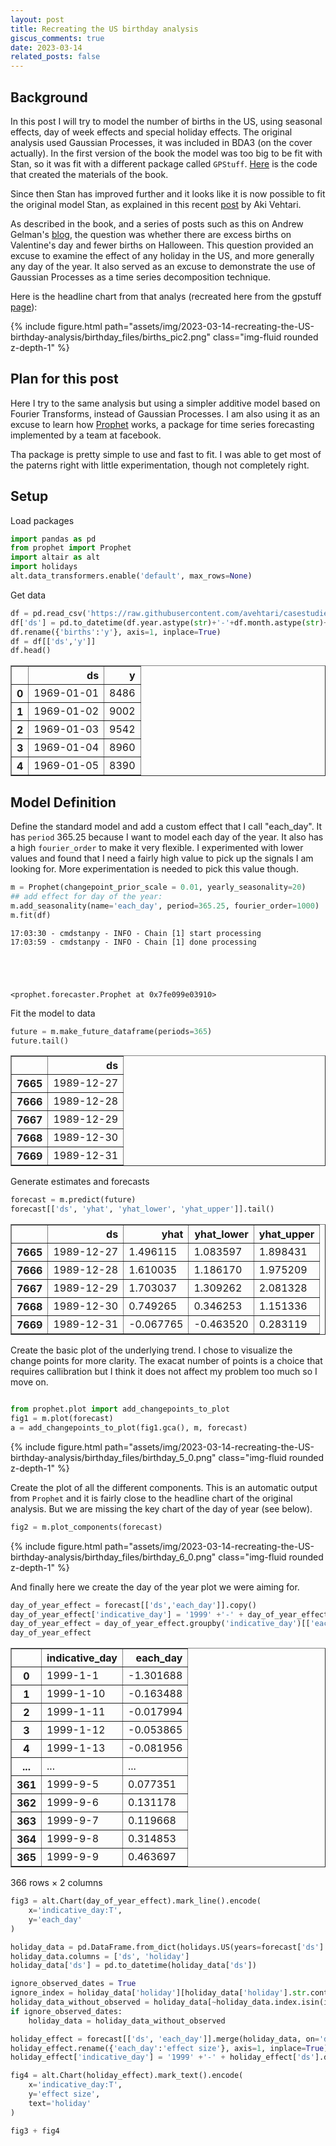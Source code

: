 ```yaml
---
layout: post
title: Recreating the US birthday analysis
giscus_comments: true
date: 2023-03-14
related_posts: false
---
```


## Background

In this post I will try to model the number of births in the US, using seasonal effects, day of week effects and special holiday effects. 
The original analysis used Gaussian Processes, it was included in BDA3 (on the cover actually). In the first version of the book the model was too big to be fit with Stan, so it was fit with a different package called `GPStuff`. [Here](https://research.cs.aalto.fi/pml/software/gpstuff/demo_births.shtml) is the code that created the materials of the book. 

Since then Stan has improved further and it looks like it is now possible to fit the original model Stan, as explained in this recent [post](https://avehtari.github.io/casestudies/Birthdays/birthdays.html) by Aki Vehtari.

As described in the book, and a series of posts such as this on Andrew Gelman's [blog](https://statmodeling.stat.columbia.edu/2016/05/18/birthday-analysis-friday-the-13th-update/), the question was whether there are excess births on Valentine's day and fewer births on Halloween. This question provided an excuse to examine the effect of any holiday in the US, and more generally any day of the year. It also served as an excuse to demonstrate the use of Gaussian Processes as a time series decomposition technique.

Here is the headline chart from that analys (recreated here from the gpstuff [page](https://research.cs.aalto.fi/pml/software/gpstuff/demo_births.shtml)): 
<div class="col-sm mt-3 mt-md-0">{% include figure.html path="assets/img/2023-03-14-recreating-the-US-birthday-analysis/birthday_files/births_pic2.png" class="img-fluid rounded z-depth-1" %} </div>


## Plan for this post
Here I try to the same analysis but using a simpler additive model based on Fourier Transforms, instead of Gaussian Processes. 
I am also using it as an excuse to learn how [Prophet](https://facebook.github.io/prophet/) works, a package for time series forecasting implemented by a team at facebook.

Tha package is pretty simple to use and fast to fit. I was able to get most of the paterns right with little experimentation, though not completely right. 

## Setup

Load packages

```python
import pandas as pd
from prophet import Prophet
import altair as alt
import holidays
alt.data_transformers.enable('default', max_rows=None)
```

Get data
```python
df = pd.read_csv('https://raw.githubusercontent.com/avehtari/casestudies/master/Birthdays/data/births_usa_1969.csv')
df['ds'] = pd.to_datetime(df.year.astype(str)+'-'+df.month.astype(str)+'-'+df.day.astype(str))
df.rename({'births':'y'}, axis=1, inplace=True)
df = df[['ds','y']]
df.head()
```




<div>
<style scoped>
    .dataframe tbody tr th:only-of-type {
        vertical-align: middle;
    }

    .dataframe tbody tr th {
        vertical-align: top;
    }

    .dataframe thead th {
        text-align: right;
    }
</style>
<table border="1" class="dataframe">
  <thead>
    <tr style="text-align: right;">
      <th></th>
      <th>ds</th>
      <th>y</th>
    </tr>
  </thead>
  <tbody>
    <tr>
      <th>0</th>
      <td>1969-01-01</td>
      <td>8486</td>
    </tr>
    <tr>
      <th>1</th>
      <td>1969-01-02</td>
      <td>9002</td>
    </tr>
    <tr>
      <th>2</th>
      <td>1969-01-03</td>
      <td>9542</td>
    </tr>
    <tr>
      <th>3</th>
      <td>1969-01-04</td>
      <td>8960</td>
    </tr>
    <tr>
      <th>4</th>
      <td>1969-01-05</td>
      <td>8390</td>
    </tr>
  </tbody>
</table>
</div>

## Model Definition
Define the standard model and add a custom effect that I call "each_day". 
It has `period` 365.25 because I want to model each day of the year. It also has a high `fourier_order` to make it very flexible. I experimented with lower values and found that I need a fairly high value to pick up the signals I am looking for. More experimentation is needed to pick this value though.

```python
m = Prophet(changepoint_prior_scale = 0.01, yearly_seasonality=20)
## add effect for day of the year: 
m.add_seasonality(name='each_day', period=365.25, fourier_order=1000)
m.fit(df)
```

    17:03:30 - cmdstanpy - INFO - Chain [1] start processing
    17:03:59 - cmdstanpy - INFO - Chain [1] done processing





    <prophet.forecaster.Prophet at 0x7fe099e03910>


Fit the model to data

```python
future = m.make_future_dataframe(periods=365)
future.tail()
```




<div>
<style scoped>
    .dataframe tbody tr th:only-of-type {
        vertical-align: middle;
    }

    .dataframe tbody tr th {
        vertical-align: top;
    }

    .dataframe thead th {
        text-align: right;
    }
</style>
<table border="1" class="dataframe">
  <thead>
    <tr style="text-align: right;">
      <th></th>
      <th>ds</th>
    </tr>
  </thead>
  <tbody>
    <tr>
      <th>7665</th>
      <td>1989-12-27</td>
    </tr>
    <tr>
      <th>7666</th>
      <td>1989-12-28</td>
    </tr>
    <tr>
      <th>7667</th>
      <td>1989-12-29</td>
    </tr>
    <tr>
      <th>7668</th>
      <td>1989-12-30</td>
    </tr>
    <tr>
      <th>7669</th>
      <td>1989-12-31</td>
    </tr>
  </tbody>
</table>
</div>

Generate estimates and forecasts


```python
forecast = m.predict(future)
forecast[['ds', 'yhat', 'yhat_lower', 'yhat_upper']].tail()
```




<div>
<style scoped>
    .dataframe tbody tr th:only-of-type {
        vertical-align: middle;
    }

    .dataframe tbody tr th {
        vertical-align: top;
    }

    .dataframe thead th {
        text-align: right;
    }
</style>
<table border="1" class="dataframe">
  <thead>
    <tr style="text-align: right;">
      <th></th>
      <th>ds</th>
      <th>yhat</th>
      <th>yhat_lower</th>
      <th>yhat_upper</th>
    </tr>
  </thead>
  <tbody>
    <tr>
      <th>7665</th>
      <td>1989-12-27</td>
      <td>1.496115</td>
      <td>1.083597</td>
      <td>1.898431</td>
    </tr>
    <tr>
      <th>7666</th>
      <td>1989-12-28</td>
      <td>1.610035</td>
      <td>1.186170</td>
      <td>1.975209</td>
    </tr>
    <tr>
      <th>7667</th>
      <td>1989-12-29</td>
      <td>1.703037</td>
      <td>1.309262</td>
      <td>2.081328</td>
    </tr>
    <tr>
      <th>7668</th>
      <td>1989-12-30</td>
      <td>0.749265</td>
      <td>0.346253</td>
      <td>1.151336</td>
    </tr>
    <tr>
      <th>7669</th>
      <td>1989-12-31</td>
      <td>-0.067765</td>
      <td>-0.463520</td>
      <td>0.283119</td>
    </tr>
  </tbody>
</table>
</div>


Create the basic plot of the underlying trend.
I chose to visualize the change points for more clarity. The exacat number of points is a choice that requires callibration but I think it does not affect my problem too much so I move on.

```python

from prophet.plot import add_changepoints_to_plot
fig1 = m.plot(forecast)
a = add_changepoints_to_plot(fig1.gca(), m, forecast)
```


    
<div class="col-sm mt-3 mt-md-0">{% include figure.html path="assets/img/2023-03-14-recreating-the-US-birthday-analysis/birthday_files/birthday_5_0.png" class="img-fluid rounded z-depth-1" %} </div>

Create the plot of all the different components. This is an automatic output from `Prophet` and it is fairly close to the headline chart of the original analysis. But we are missing the key chart of the day of year (see below).

```python
fig2 = m.plot_components(forecast)

```
    
<div class="col-sm mt-3 mt-md-0">{% include figure.html path="assets/img/2023-03-14-recreating-the-US-birthday-analysis/birthday_files/birthday_6_0.png" class="img-fluid rounded z-depth-1" %} </div>
    

And finally here we create the day of the year plot we were aiming for.
```python
day_of_year_effect = forecast[['ds','each_day']].copy()
day_of_year_effect['indicative_day'] = '1999' +'-' + day_of_year_effect['ds'].dt.month.astype(str) +'-' + day_of_year_effect['ds'].dt.day.astype(str)
day_of_year_effect = day_of_year_effect.groupby('indicative_day')[['each_day']].mean().reset_index()
day_of_year_effect
```




<div>
<style scoped>
    .dataframe tbody tr th:only-of-type {
        vertical-align: middle;
    }

    .dataframe tbody tr th {
        vertical-align: top;
    }

    .dataframe thead th {
        text-align: right;
    }
</style>
<table border="1" class="dataframe">
  <thead>
    <tr style="text-align: right;">
      <th></th>
      <th>indicative_day</th>
      <th>each_day</th>
    </tr>
  </thead>
  <tbody>
    <tr>
      <th>0</th>
      <td>1999-1-1</td>
      <td>-1.301688</td>
    </tr>
    <tr>
      <th>1</th>
      <td>1999-1-10</td>
      <td>-0.163488</td>
    </tr>
    <tr>
      <th>2</th>
      <td>1999-1-11</td>
      <td>-0.017994</td>
    </tr>
    <tr>
      <th>3</th>
      <td>1999-1-12</td>
      <td>-0.053865</td>
    </tr>
    <tr>
      <th>4</th>
      <td>1999-1-13</td>
      <td>-0.081956</td>
    </tr>
    <tr>
      <th>...</th>
      <td>...</td>
      <td>...</td>
    </tr>
    <tr>
      <th>361</th>
      <td>1999-9-5</td>
      <td>0.077351</td>
    </tr>
    <tr>
      <th>362</th>
      <td>1999-9-6</td>
      <td>0.131178</td>
    </tr>
    <tr>
      <th>363</th>
      <td>1999-9-7</td>
      <td>0.119668</td>
    </tr>
    <tr>
      <th>364</th>
      <td>1999-9-8</td>
      <td>0.314853</td>
    </tr>
    <tr>
      <th>365</th>
      <td>1999-9-9</td>
      <td>0.463697</td>
    </tr>
  </tbody>
</table>
<p>366 rows × 2 columns</p>
</div>




```python
fig3 = alt.Chart(day_of_year_effect).mark_line().encode(
    x='indicative_day:T',
    y='each_day'
)
```




```python
holiday_data = pd.DataFrame.from_dict(holidays.US(years=forecast['ds'].dt.year.values).items())
holiday_data.columns = ['ds', 'holiday']
holiday_data['ds'] = pd.to_datetime(holiday_data['ds'])

ignore_observed_dates = True
ignore_index = holiday_data['holiday'][holiday_data['holiday'].str.contains('Observed')].index
holiday_data_without_observed = holiday_data[~holiday_data.index.isin(ignore_index)]
if ignore_observed_dates:
    holiday_data = holiday_data_without_observed
```


```python
holiday_effect = forecast[['ds', 'each_day']].merge(holiday_data, on='ds', how='outer').groupby('holiday').agg({'ds':'first', 'each_day':'mean'}).reset_index()
holiday_effect.rename({'each_day':'effect size'}, axis=1, inplace=True)
holiday_effect['indicative_day'] = '1999' +'-' + holiday_effect['ds'].dt.month.astype(str) +'-' + holiday_effect['ds'].dt.day.astype(str)

```


```python
fig4 = alt.Chart(holiday_effect).mark_text().encode(
    x='indicative_day:T',
    y='effect size',
    text='holiday'
)
```


```python
fig3 + fig4 
```





<div id="altair-viz-519a49308e1d47b7b49e8813aa79f8e7"></div>
<script type="text/javascript">
  var VEGA_DEBUG = (typeof VEGA_DEBUG == "undefined") ? {} : VEGA_DEBUG;
  (function(spec, embedOpt){
    let outputDiv = document.currentScript.previousElementSibling;
    if (outputDiv.id !== "altair-viz-519a49308e1d47b7b49e8813aa79f8e7") {
      outputDiv = document.getElementById("altair-viz-519a49308e1d47b7b49e8813aa79f8e7");
    }
    const paths = {
      "vega": "https://cdn.jsdelivr.net/npm//vega@5?noext",
      "vega-lib": "https://cdn.jsdelivr.net/npm//vega-lib?noext",
      "vega-lite": "https://cdn.jsdelivr.net/npm//vega-lite@4.17.0?noext",
      "vega-embed": "https://cdn.jsdelivr.net/npm//vega-embed@6?noext",
    };

    function maybeLoadScript(lib, version) {
      var key = `${lib.replace("-", "")}_version`;
      return (VEGA_DEBUG[key] == version) ?
        Promise.resolve(paths[lib]) :
        new Promise(function(resolve, reject) {
          var s = document.createElement('script');
          document.getElementsByTagName("head")[0].appendChild(s);
          s.async = true;
          s.onload = () => {
            VEGA_DEBUG[key] = version;
            return resolve(paths[lib]);
          };
          s.onerror = () => reject(`Error loading script: ${paths[lib]}`);
          s.src = paths[lib];
        });
    }

    function showError(err) {
      outputDiv.innerHTML = `<div class="error" style="color:red;">${err}</div>`;
      throw err;
    }

    function displayChart(vegaEmbed) {
      vegaEmbed(outputDiv, spec, embedOpt)
        .catch(err => showError(`Javascript Error: ${err.message}<br>This usually means there's a typo in your chart specification. See the javascript console for the full traceback.`));
    }

    if(typeof define === "function" && define.amd) {
      requirejs.config({paths});
      require(["vega-embed"], displayChart, err => showError(`Error loading script: ${err.message}`));
    } else {
      maybeLoadScript("vega", "5")
        .then(() => maybeLoadScript("vega-lite", "4.17.0"))
        .then(() => maybeLoadScript("vega-embed", "6"))
        .catch(showError)
        .then(() => displayChart(vegaEmbed));
    }
  })({"config": {"view": {"continuousWidth": 400, "continuousHeight": 300}}, "layer": [{"data": {"name": "data-d6a4fe4b6c7f80adbcc45ab77e5c4508"}, "mark": "line", "encoding": {"x": {"field": "indicative_day", "type": "temporal"}, "y": {"field": "each_day", "type": "quantitative"}}}, {"data": {"name": "data-6490e5d4bbc61f7fe504b170ff6e392e"}, "mark": "text", "encoding": {"text": {"field": "holiday", "type": "nominal"}, "x": {"field": "indicative_day", "type": "temporal"}, "y": {"field": "effect size", "type": "quantitative"}}}], "$schema": "https://vega.github.io/schema/vega-lite/v4.17.0.json", "datasets": {"data-d6a4fe4b6c7f80adbcc45ab77e5c4508": [{"indicative_day": "1999-1-1", "each_day": -1.3016875285020422}, {"indicative_day": "1999-1-10", "each_day": -0.16348779645429776}, {"indicative_day": "1999-1-11", "each_day": -0.01799363473229105}, {"indicative_day": "1999-1-12", "each_day": -0.053864714811325556}, {"indicative_day": "1999-1-13", "each_day": -0.08195612409002818}, {"indicative_day": "1999-1-14", "each_day": -0.008688157468319534}, {"indicative_day": "1999-1-15", "each_day": -0.1077907759736848}, {"indicative_day": "1999-1-16", "each_day": -0.15654385325658118}, {"indicative_day": "1999-1-17", "each_day": -0.11327166657905499}, {"indicative_day": "1999-1-18", "each_day": -0.018325786951498894}, {"indicative_day": "1999-1-19", "each_day": -0.0550319646494107}, {"indicative_day": "1999-1-2", "each_day": -0.7940519061976484}, {"indicative_day": "1999-1-20", "each_day": -0.0739775903932631}, {"indicative_day": "1999-1-21", "each_day": -0.09966364345705354}, {"indicative_day": "1999-1-22", "each_day": -0.12716131314977103}, {"indicative_day": "1999-1-23", "each_day": -0.1759473082343611}, {"indicative_day": "1999-1-24", "each_day": -0.12606379621640026}, {"indicative_day": "1999-1-25", "each_day": -0.03244405748456434}, {"indicative_day": "1999-1-26", "each_day": -0.06733310638215294}, {"indicative_day": "1999-1-27", "each_day": -0.0760745101028437}, {"indicative_day": "1999-1-28", "each_day": -0.09360237469207534}, {"indicative_day": "1999-1-29", "each_day": -0.15886691634586803}, {"indicative_day": "1999-1-3", "each_day": -0.28328552464135265}, {"indicative_day": "1999-1-30", "each_day": -0.17254431073057888}, {"indicative_day": "1999-1-31", "each_day": -0.18472488039314644}, {"indicative_day": "1999-1-4", "each_day": -0.15351797251221702}, {"indicative_day": "1999-1-5", "each_day": -0.17984254588407791}, {"indicative_day": "1999-1-6", "each_day": -0.14312867596138898}, {"indicative_day": "1999-1-7", "each_day": -0.1504527587932818}, {"indicative_day": "1999-1-8", "each_day": -0.23718758734288178}, {"indicative_day": "1999-1-9", "each_day": -0.32163476756435966}, {"indicative_day": "1999-10-1", "each_day": 0.2699720545067486}, {"indicative_day": "1999-10-10", "each_day": 0.19135574568236033}, {"indicative_day": "1999-10-11", "each_day": 0.0563194193709628}, {"indicative_day": "1999-10-12", "each_day": 0.08229854826367111}, {"indicative_day": "1999-10-13", "each_day": -0.03682189218454544}, {"indicative_day": "1999-10-14", "each_day": 0.08728773290857703}, {"indicative_day": "1999-10-15", "each_day": 0.08354594912193834}, {"indicative_day": "1999-10-16", "each_day": 0.0017075501045705054}, {"indicative_day": "1999-10-17", "each_day": -0.008495581540153447}, {"indicative_day": "1999-10-18", "each_day": -0.054849720215038804}, {"indicative_day": "1999-10-19", "each_day": -0.04650212402519236}, {"indicative_day": "1999-10-2", "each_day": 0.24509803004906086}, {"indicative_day": "1999-10-20", "each_day": -0.037074343459821094}, {"indicative_day": "1999-10-21", "each_day": 0.02275891254015478}, {"indicative_day": "1999-10-22", "each_day": -0.0560327514422193}, {"indicative_day": "1999-10-23", "each_day": -0.07906802174937522}, {"indicative_day": "1999-10-24", "each_day": -0.06626835943085178}, {"indicative_day": "1999-10-25", "each_day": -0.018637260642223992}, {"indicative_day": "1999-10-26", "each_day": 0.006949742980155991}, {"indicative_day": "1999-10-27", "each_day": -0.008264438573951136}, {"indicative_day": "1999-10-28", "each_day": -0.004817698724890104}, {"indicative_day": "1999-10-29", "each_day": -0.08477910037569314}, {"indicative_day": "1999-10-3", "each_day": 0.20533699845193856}, {"indicative_day": "1999-10-30", "each_day": -0.06817678753319198}, {"indicative_day": "1999-10-31", "each_day": -0.21182436765428725}, {"indicative_day": "1999-10-4", "each_day": 0.18090231169802923}, {"indicative_day": "1999-10-5", "each_day": 0.1847259524312019}, {"indicative_day": "1999-10-6", "each_day": 0.1597747312193126}, {"indicative_day": "1999-10-7", "each_day": 0.13590228648734273}, {"indicative_day": "1999-10-8", "each_day": 0.1059203636079626}, {"indicative_day": "1999-10-9", "each_day": 0.1191230068841606}, {"indicative_day": "1999-11-1", "each_day": -0.029179053762674087}, {"indicative_day": "1999-11-10", "each_day": -0.023389783914108828}, {"indicative_day": "1999-11-11", "each_day": -0.014957635554108076}, {"indicative_day": "1999-11-12", "each_day": -0.09864887571681405}, {"indicative_day": "1999-11-13", "each_day": -0.13554905417315694}, {"indicative_day": "1999-11-14", "each_day": -0.03974003395811995}, {"indicative_day": "1999-11-15", "each_day": -0.026340748902997962}, {"indicative_day": "1999-11-16", "each_day": -0.03185591759669193}, {"indicative_day": "1999-11-17", "each_day": 0.012553079318899965}, {"indicative_day": "1999-11-18", "each_day": 0.055088461519160935}, {"indicative_day": "1999-11-19", "each_day": 0.03470492685356789}, {"indicative_day": "1999-11-2", "each_day": -0.08991647308027943}, {"indicative_day": "1999-11-20", "each_day": 0.07396419140459323}, {"indicative_day": "1999-11-21", "each_day": 0.05176887787211161}, {"indicative_day": "1999-11-22", "each_day": -0.22188466326159398}, {"indicative_day": "1999-11-23", "each_day": -0.16925033572342948}, {"indicative_day": "1999-11-24", "each_day": -0.2515315947049744}, {"indicative_day": "1999-11-25", "each_day": -0.22740690806910627}, {"indicative_day": "1999-11-26", "each_day": -0.33273235039151206}, {"indicative_day": "1999-11-27", "each_day": -0.3950897935427841}, {"indicative_day": "1999-11-28", "each_day": -0.26120540761382355}, {"indicative_day": "1999-11-29", "each_day": -0.0373285681011555}, {"indicative_day": "1999-11-3", "each_day": -0.014390500662336733}, {"indicative_day": "1999-11-30", "each_day": 0.06504403049763549}, {"indicative_day": "1999-11-4", "each_day": 0.030162724528828257}, {"indicative_day": "1999-11-5", "each_day": -0.042835992621528804}, {"indicative_day": "1999-11-6", "each_day": -0.06889453215681651}, {"indicative_day": "1999-11-7", "each_day": -0.023822405204814275}, {"indicative_day": "1999-11-8", "each_day": -0.02166626989496563}, {"indicative_day": "1999-11-9", "each_day": -0.025578211476639627}, {"indicative_day": "1999-12-1", "each_day": 0.10401354228046564}, {"indicative_day": "1999-12-10", "each_day": -0.13359609396649152}, {"indicative_day": "1999-12-11", "each_day": -0.16188036922299118}, {"indicative_day": "1999-12-12", "each_day": -0.06760472655291146}, {"indicative_day": "1999-12-13", "each_day": -0.2085361305989857}, {"indicative_day": "1999-12-14", "each_day": -0.052789447207455896}, {"indicative_day": "1999-12-15", "each_day": 0.09893610295773993}, {"indicative_day": "1999-12-16", "each_day": 0.19431548118825498}, {"indicative_day": "1999-12-17", "each_day": 0.19630601642467238}, {"indicative_day": "1999-12-18", "each_day": 0.2488535058391148}, {"indicative_day": "1999-12-19", "each_day": 0.32395140300890324}, {"indicative_day": "1999-12-2", "each_day": 0.0759026251936204}, {"indicative_day": "1999-12-20", "each_day": 0.2566057775273213}, {"indicative_day": "1999-12-21", "each_day": 0.11914363975423115}, {"indicative_day": "1999-12-22", "each_day": -0.21284528491705623}, {"indicative_day": "1999-12-23", "each_day": -0.548895074575928}, {"indicative_day": "1999-12-24", "each_day": -1.1273516996711745}, {"indicative_day": "1999-12-25", "each_day": -1.5481635013715147}, {"indicative_day": "1999-12-26", "each_day": -0.577772031899057}, {"indicative_day": "1999-12-27", "each_day": 0.32100230861634876}, {"indicative_day": "1999-12-28", "each_day": 0.6166993288924372}, {"indicative_day": "1999-12-29", "each_day": 0.6618072434220138}, {"indicative_day": "1999-12-3", "each_day": -0.05317939003583895}, {"indicative_day": "1999-12-30", "each_day": 0.758022899242529}, {"indicative_day": "1999-12-31", "each_day": 0.2143427427249748}, {"indicative_day": "1999-12-4", "each_day": -0.07758362788593239}, {"indicative_day": "1999-12-5", "each_day": -0.06237055231803472}, {"indicative_day": "1999-12-6", "each_day": -0.11300850513852219}, {"indicative_day": "1999-12-7", "each_day": -0.15229887231388348}, {"indicative_day": "1999-12-8", "each_day": -0.07210520053825505}, {"indicative_day": "1999-12-9", "each_day": -0.11129442326962635}, {"indicative_day": "1999-2-1", "each_day": -0.06435705205543062}, {"indicative_day": "1999-2-10", "each_day": -0.02547983596826729}, {"indicative_day": "1999-2-11", "each_day": -0.07859959727148906}, {"indicative_day": "1999-2-12", "each_day": -0.00489352145947125}, {"indicative_day": "1999-2-13", "each_day": -0.2530180114222627}, {"indicative_day": "1999-2-14", "each_day": 0.216600578388773}, {"indicative_day": "1999-2-15", "each_day": -0.05332339130364079}, {"indicative_day": "1999-2-16", "each_day": -0.08735200557748343}, {"indicative_day": "1999-2-17", "each_day": -0.04637955956264119}, {"indicative_day": "1999-2-18", "each_day": -0.06994953126946553}, {"indicative_day": "1999-2-19", "each_day": -0.13044081371976887}, {"indicative_day": "1999-2-2", "each_day": 0.002222370899137386}, {"indicative_day": "1999-2-20", "each_day": -0.043533187078643995}, {"indicative_day": "1999-2-21", "each_day": -0.1142196099616656}, {"indicative_day": "1999-2-22", "each_day": 0.02935696990236951}, {"indicative_day": "1999-2-23", "each_day": -0.03611217531919976}, {"indicative_day": "1999-2-24", "each_day": 0.0181391913842484}, {"indicative_day": "1999-2-25", "each_day": -0.0021711879290748776}, {"indicative_day": "1999-2-26", "each_day": -0.06933866755766956}, {"indicative_day": "1999-2-27", "each_day": -0.1593626855923896}, {"indicative_day": "1999-2-28", "each_day": -0.09216299325839608}, {"indicative_day": "1999-2-29", "each_day": -0.44549831550734603}, {"indicative_day": "1999-2-3", "each_day": -0.04066016379047365}, {"indicative_day": "1999-2-4", "each_day": -0.11810217557578499}, {"indicative_day": "1999-2-5", "each_day": -0.12631100446679439}, {"indicative_day": "1999-2-6", "each_day": -0.1393593847629202}, {"indicative_day": "1999-2-7", "each_day": -0.1324764892376433}, {"indicative_day": "1999-2-8", "each_day": -0.10013121692211198}, {"indicative_day": "1999-2-9", "each_day": -0.09887056478735885}, {"indicative_day": "1999-3-1", "each_day": -0.010503177820420224}, {"indicative_day": "1999-3-10", "each_day": -0.0414834631652652}, {"indicative_day": "1999-3-11", "each_day": -0.03994453048199231}, {"indicative_day": "1999-3-12", "each_day": -0.07041506645327267}, {"indicative_day": "1999-3-13", "each_day": -0.19688582492442114}, {"indicative_day": "1999-3-14", "each_day": -0.07248640645931277}, {"indicative_day": "1999-3-15", "each_day": -0.0999839026775785}, {"indicative_day": "1999-3-16", "each_day": -0.09493473781645842}, {"indicative_day": "1999-3-17", "each_day": 0.04060062388540702}, {"indicative_day": "1999-3-18", "each_day": -0.06460253583197259}, {"indicative_day": "1999-3-19", "each_day": -0.10066636694318276}, {"indicative_day": "1999-3-2", "each_day": -0.0493062641142164}, {"indicative_day": "1999-3-20", "each_day": -0.09006730494194792}, {"indicative_day": "1999-3-21", "each_day": -0.07642175739316939}, {"indicative_day": "1999-3-22", "each_day": -0.10571058527452382}, {"indicative_day": "1999-3-23", "each_day": -0.10288699440313592}, {"indicative_day": "1999-3-24", "each_day": -0.1338877842095682}, {"indicative_day": "1999-3-25", "each_day": -0.04901907245274005}, {"indicative_day": "1999-3-26", "each_day": -0.12302799508038144}, {"indicative_day": "1999-3-27", "each_day": -0.12341707152578704}, {"indicative_day": "1999-3-28", "each_day": -0.08558146693346781}, {"indicative_day": "1999-3-29", "each_day": -0.07159252758886636}, {"indicative_day": "1999-3-3", "each_day": 0.08125596181417002}, {"indicative_day": "1999-3-30", "each_day": -0.12466324642339413}, {"indicative_day": "1999-3-31", "each_day": -0.10096162051643393}, {"indicative_day": "1999-3-4", "each_day": -0.004549851141679937}, {"indicative_day": "1999-3-5", "each_day": -0.06574174837981239}, {"indicative_day": "1999-3-6", "each_day": -0.10283132762499585}, {"indicative_day": "1999-3-7", "each_day": -0.09074244245373297}, {"indicative_day": "1999-3-8", "each_day": -0.0240996356994655}, {"indicative_day": "1999-3-9", "each_day": -0.12307067467508097}, {"indicative_day": "1999-4-1", "each_day": -0.27813009284079404}, {"indicative_day": "1999-4-10", "each_day": -0.1983617499587368}, {"indicative_day": "1999-4-11", "each_day": -0.18922493945497443}, {"indicative_day": "1999-4-12", "each_day": -0.1558209654000536}, {"indicative_day": "1999-4-13", "each_day": -0.2647262766191971}, {"indicative_day": "1999-4-14", "each_day": -0.13903648015305498}, {"indicative_day": "1999-4-15", "each_day": -0.09413870724901886}, {"indicative_day": "1999-4-16", "each_day": -0.16627569810560888}, {"indicative_day": "1999-4-17", "each_day": -0.1935266123402108}, {"indicative_day": "1999-4-18", "each_day": -0.13419590492530956}, {"indicative_day": "1999-4-19", "each_day": -0.15389974316949076}, {"indicative_day": "1999-4-2", "each_day": -0.048032555383991794}, {"indicative_day": "1999-4-20", "each_day": -0.20410370016894946}, {"indicative_day": "1999-4-21", "each_day": -0.16867498926517982}, {"indicative_day": "1999-4-22", "each_day": -0.12012110437665081}, {"indicative_day": "1999-4-23", "each_day": -0.18513807494689016}, {"indicative_day": "1999-4-24", "each_day": -0.23749166137360025}, {"indicative_day": "1999-4-25", "each_day": -0.1938431165747881}, {"indicative_day": "1999-4-26", "each_day": -0.15539881202266573}, {"indicative_day": "1999-4-27", "each_day": -0.23751519757953485}, {"indicative_day": "1999-4-28", "each_day": -0.17453476262401904}, {"indicative_day": "1999-4-29", "each_day": -0.25131263201931875}, {"indicative_day": "1999-4-3", "each_day": -0.1402776478548151}, {"indicative_day": "1999-4-30", "each_day": -0.23902573497889681}, {"indicative_day": "1999-4-4", "each_day": -0.08807977708551251}, {"indicative_day": "1999-4-5", "each_day": -0.18865467704934713}, {"indicative_day": "1999-4-6", "each_day": -0.14206587723815636}, {"indicative_day": "1999-4-7", "each_day": -0.13869772175982817}, {"indicative_day": "1999-4-8", "each_day": -0.10365725232611556}, {"indicative_day": "1999-4-9", "each_day": -0.20072669665329343}, {"indicative_day": "1999-5-1", "each_day": -0.10773736812802982}, {"indicative_day": "1999-5-10", "each_day": -0.1170170557241572}, {"indicative_day": "1999-5-11", "each_day": -0.129733452815525}, {"indicative_day": "1999-5-12", "each_day": -0.14023540765404738}, {"indicative_day": "1999-5-13", "each_day": -0.21604991315333294}, {"indicative_day": "1999-5-14", "each_day": -0.19620426022114032}, {"indicative_day": "1999-5-15", "each_day": -0.12259273552223587}, {"indicative_day": "1999-5-16", "each_day": -0.15048456199136465}, {"indicative_day": "1999-5-17", "each_day": -0.14953105405337247}, {"indicative_day": "1999-5-18", "each_day": -0.12373936820474798}, {"indicative_day": "1999-5-19", "each_day": -0.1263494301757375}, {"indicative_day": "1999-5-2", "each_day": -0.15865650347302923}, {"indicative_day": "1999-5-20", "each_day": 0.023363982654586894}, {"indicative_day": "1999-5-21", "each_day": -0.11170212236648769}, {"indicative_day": "1999-5-22", "each_day": -0.06681430686027666}, {"indicative_day": "1999-5-23", "each_day": -0.04819078827573551}, {"indicative_day": "1999-5-24", "each_day": -0.041344016816070604}, {"indicative_day": "1999-5-25", "each_day": -0.14247268313353828}, {"indicative_day": "1999-5-26", "each_day": -0.21993304274726752}, {"indicative_day": "1999-5-27", "each_day": -0.09739818525245514}, {"indicative_day": "1999-5-28", "each_day": -0.20795025112031723}, {"indicative_day": "1999-5-29", "each_day": -0.07381276800773288}, {"indicative_day": "1999-5-3", "each_day": -0.18173242053280464}, {"indicative_day": "1999-5-30", "each_day": -0.2712715632682913}, {"indicative_day": "1999-5-31", "each_day": -0.20582763655059272}, {"indicative_day": "1999-5-4", "each_day": -0.2232743072411659}, {"indicative_day": "1999-5-5", "each_day": -0.10808888418146147}, {"indicative_day": "1999-5-6", "each_day": -0.13569847573247174}, {"indicative_day": "1999-5-7", "each_day": -0.1660308596346734}, {"indicative_day": "1999-5-8", "each_day": -0.16687920605317946}, {"indicative_day": "1999-5-9", "each_day": -0.20131928229046758}, {"indicative_day": "1999-6-1", "each_day": 0.0031393828060392428}, {"indicative_day": "1999-6-10", "each_day": 0.020375657469869888}, {"indicative_day": "1999-6-11", "each_day": -0.07536102595926605}, {"indicative_day": "1999-6-12", "each_day": -0.06301264390616398}, {"indicative_day": "1999-6-13", "each_day": -0.1927039058781133}, {"indicative_day": "1999-6-14", "each_day": -0.04448357339348485}, {"indicative_day": "1999-6-15", "each_day": -0.056497299033614855}, {"indicative_day": "1999-6-16", "each_day": 0.0449718850629673}, {"indicative_day": "1999-6-17", "each_day": 0.04202003315778706}, {"indicative_day": "1999-6-18", "each_day": -0.04220860251531061}, {"indicative_day": "1999-6-19", "each_day": -0.07015889910764217}, {"indicative_day": "1999-6-2", "each_day": 0.006004489749509827}, {"indicative_day": "1999-6-20", "each_day": 0.04036409398708781}, {"indicative_day": "1999-6-21", "each_day": -0.049016920846756046}, {"indicative_day": "1999-6-22", "each_day": -0.029756572704545407}, {"indicative_day": "1999-6-23", "each_day": -0.030250205211860587}, {"indicative_day": "1999-6-24", "each_day": 0.04509681824756376}, {"indicative_day": "1999-6-25", "each_day": 0.03934134598483708}, {"indicative_day": "1999-6-26", "each_day": 0.03710966324617169}, {"indicative_day": "1999-6-27", "each_day": 0.03706598384207201}, {"indicative_day": "1999-6-28", "each_day": 0.11552889597889687}, {"indicative_day": "1999-6-29", "each_day": 0.09000949710584007}, {"indicative_day": "1999-6-3", "each_day": -0.041909219225374245}, {"indicative_day": "1999-6-30", "each_day": 0.17955007669869336}, {"indicative_day": "1999-6-4", "each_day": -0.10737931970041374}, {"indicative_day": "1999-6-5", "each_day": -0.10710140528374078}, {"indicative_day": "1999-6-6", "each_day": 0.005620646150415896}, {"indicative_day": "1999-6-7", "each_day": -0.09151471433257388}, {"indicative_day": "1999-6-8", "each_day": -0.14809635957494485}, {"indicative_day": "1999-6-9", "each_day": -0.05260643262436998}, {"indicative_day": "1999-7-1", "each_day": 0.2454452086345132}, {"indicative_day": "1999-7-10", "each_day": 0.2535695046449866}, {"indicative_day": "1999-7-11", "each_day": 0.13445467801935007}, {"indicative_day": "1999-7-12", "each_day": 0.10106931997093069}, {"indicative_day": "1999-7-13", "each_day": 0.02859601809172114}, {"indicative_day": "1999-7-14", "each_day": 0.24145060249867914}, {"indicative_day": "1999-7-15", "each_day": 0.2917574286799216}, {"indicative_day": "1999-7-16", "each_day": 0.2083251954797649}, {"indicative_day": "1999-7-17", "each_day": 0.19049432002148037}, {"indicative_day": "1999-7-18", "each_day": 0.11279687915007211}, {"indicative_day": "1999-7-19", "each_day": 0.12492356547410453}, {"indicative_day": "1999-7-2", "each_day": 0.2471222204953866}, {"indicative_day": "1999-7-20", "each_day": 0.22730202650647152}, {"indicative_day": "1999-7-21", "each_day": 0.19374655609743657}, {"indicative_day": "1999-7-22", "each_day": 0.281150036969938}, {"indicative_day": "1999-7-23", "each_day": 0.21279038616153056}, {"indicative_day": "1999-7-24", "each_day": 0.18193566462857125}, {"indicative_day": "1999-7-25", "each_day": 0.1811923123857468}, {"indicative_day": "1999-7-26", "each_day": 0.1897136387289007}, {"indicative_day": "1999-7-27", "each_day": 0.2564117506058412}, {"indicative_day": "1999-7-28", "each_day": 0.2797254144166218}, {"indicative_day": "1999-7-29", "each_day": 0.30681610065507636}, {"indicative_day": "1999-7-3", "each_day": 0.04160125083386287}, {"indicative_day": "1999-7-30", "each_day": 0.2212272267263563}, {"indicative_day": "1999-7-31", "each_day": 0.18226974437994667}, {"indicative_day": "1999-7-4", "each_day": -0.9173376168596974}, {"indicative_day": "1999-7-5", "each_day": -0.20499297465590618}, {"indicative_day": "1999-7-6", "each_day": 0.22734043509399415}, {"indicative_day": "1999-7-7", "each_day": 0.42619554545469523}, {"indicative_day": "1999-7-8", "each_day": 0.4151204436215464}, {"indicative_day": "1999-7-9", "each_day": 0.26541166611286476}, {"indicative_day": "1999-8-1", "each_day": 0.2219734093079857}, {"indicative_day": "1999-8-10", "each_day": 0.2542582438704688}, {"indicative_day": "1999-8-11", "each_day": 0.2022414488256}, {"indicative_day": "1999-8-12", "each_day": 0.3333299057905831}, {"indicative_day": "1999-8-13", "each_day": 0.16290892623806216}, {"indicative_day": "1999-8-14", "each_day": 0.2650724194957417}, {"indicative_day": "1999-8-15", "each_day": 0.2831040030741819}, {"indicative_day": "1999-8-16", "each_day": 0.23676588632206677}, {"indicative_day": "1999-8-17", "each_day": 0.2250079750530002}, {"indicative_day": "1999-8-18", "each_day": 0.2649634778923896}, {"indicative_day": "1999-8-19", "each_day": 0.270077565447041}, {"indicative_day": "1999-8-2", "each_day": 0.17841942456762}, {"indicative_day": "1999-8-20", "each_day": 0.25514799207548566}, {"indicative_day": "1999-8-21", "each_day": 0.2123443851739204}, {"indicative_day": "1999-8-22", "each_day": 0.18512898072052084}, {"indicative_day": "1999-8-23", "each_day": 0.15733066710659077}, {"indicative_day": "1999-8-24", "each_day": 0.16321014360438146}, {"indicative_day": "1999-8-25", "each_day": 0.21367218817806022}, {"indicative_day": "1999-8-26", "each_day": 0.3241495055001735}, {"indicative_day": "1999-8-27", "each_day": 0.2720616673968796}, {"indicative_day": "1999-8-28", "each_day": 0.30608224866556355}, {"indicative_day": "1999-8-29", "each_day": 0.2567738461058104}, {"indicative_day": "1999-8-3", "each_day": 0.21724239019405028}, {"indicative_day": "1999-8-30", "each_day": 0.2746452681732259}, {"indicative_day": "1999-8-31", "each_day": 0.26349011297317615}, {"indicative_day": "1999-8-4", "each_day": 0.16894387101379701}, {"indicative_day": "1999-8-5", "each_day": 0.20483418135890546}, {"indicative_day": "1999-8-6", "each_day": 0.21857159334781645}, {"indicative_day": "1999-8-7", "each_day": 0.23299080505285277}, {"indicative_day": "1999-8-8", "each_day": 0.36742669744630757}, {"indicative_day": "1999-8-9", "each_day": 0.21175001728361545}, {"indicative_day": "1999-9-1", "each_day": -0.06585960759346099}, {"indicative_day": "1999-9-10", "each_day": 0.36102343182080937}, {"indicative_day": "1999-9-11", "each_day": 0.29867270422110004}, {"indicative_day": "1999-9-12", "each_day": 0.2973214291365146}, {"indicative_day": "1999-9-13", "each_day": 0.1801757429026565}, {"indicative_day": "1999-9-14", "each_day": 0.3423339938280492}, {"indicative_day": "1999-9-15", "each_day": 0.32956233575004656}, {"indicative_day": "1999-9-16", "each_day": 0.43465697534240216}, {"indicative_day": "1999-9-17", "each_day": 0.35897833525104367}, {"indicative_day": "1999-9-18", "each_day": 0.35449977476647154}, {"indicative_day": "1999-9-19", "each_day": 0.3811784184389873}, {"indicative_day": "1999-9-2", "each_day": 0.05103112458139436}, {"indicative_day": "1999-9-20", "each_day": 0.42353301647346064}, {"indicative_day": "1999-9-21", "each_day": 0.41018707515067226}, {"indicative_day": "1999-9-22", "each_day": 0.4084152924209283}, {"indicative_day": "1999-9-23", "each_day": 0.4191223432066638}, {"indicative_day": "1999-9-24", "each_day": 0.37188527140754524}, {"indicative_day": "1999-9-25", "each_day": 0.3701597397391732}, {"indicative_day": "1999-9-26", "each_day": 0.408371057246445}, {"indicative_day": "1999-9-27", "each_day": 0.37489745046336526}, {"indicative_day": "1999-9-28", "each_day": 0.29524320383300207}, {"indicative_day": "1999-9-29", "each_day": 0.31193032592517655}, {"indicative_day": "1999-9-3", "each_day": 0.10156705083010882}, {"indicative_day": "1999-9-30", "each_day": 0.34312741580732004}, {"indicative_day": "1999-9-4", "each_day": 0.1912222605888119}, {"indicative_day": "1999-9-5", "each_day": 0.07735099224308409}, {"indicative_day": "1999-9-6", "each_day": 0.13117816786963202}, {"indicative_day": "1999-9-7", "each_day": 0.11966764559793115}, {"indicative_day": "1999-9-8", "each_day": 0.3148529094861128}, {"indicative_day": "1999-9-9", "each_day": 0.46369691963564524}], "data-6490e5d4bbc61f7fe504b170ff6e392e": [{"holiday": "Christmas Day", "ds": "1969-12-25T00:00:00", "effect size": -1.5481635013715147, "indicative_day": "1999-12-25"}, {"holiday": "Columbus Day", "ds": "1969-10-12T00:00:00", "effect size": 0.06828880393034772, "indicative_day": "1999-10-12"}, {"holiday": "Independence Day", "ds": "1969-07-04T00:00:00", "effect size": -0.9173376168596974, "indicative_day": "1999-7-4"}, {"holiday": "Labor Day", "ds": "1969-09-01T00:00:00", "effect size": 0.005487652338790151, "indicative_day": "1999-9-1"}, {"holiday": "Martin Luther King Jr. Day", "ds": "1986-01-20T00:00:00", "effect size": -0.07579941928242043, "indicative_day": "1999-1-20"}, {"holiday": "Memorial Day", "ds": "1969-05-30T00:00:00", "effect size": -0.26028451994984686, "indicative_day": "1999-5-30"}, {"holiday": "New Year's Day", "ds": "1969-01-01T00:00:00", "effect size": -1.3016875285020422, "indicative_day": "1999-1-1"}, {"holiday": "Thanksgiving", "ds": "1969-11-27T00:00:00", "effect size": -0.35470997764938367, "indicative_day": "1999-11-27"}, {"holiday": "Veterans Day", "ds": "1969-11-11T00:00:00", "effect size": -0.031176605230960653, "indicative_day": "1999-11-11"}, {"holiday": "Washington's Birthday", "ds": "1969-02-22T00:00:00", "effect size": -0.08999410110108104, "indicative_day": "1999-2-22"}]}}, {"mode": "vega-lite"});
</script>




```python

```
